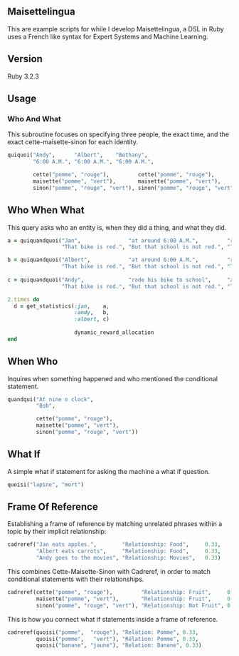 ## Maisettelingua
This are example scripts for while I develop Maisettelingua, a DSL in Ruby uses a French like syntax for Expert Systems and Machine Learning.

## Version
Ruby 3.2.3

## Usage
### Who And What
This subroutine focuses on specifying three people, the exact time, and the exact cette-maisette-sinon for each identity.

~~~ruby
quiquoi("Andy",      "Albert",    "Bethany",
        "6:00 A.M.", "6:00 A.M.", "6:00 A.M.",

        cette("pomme", "rouge"),         cette("pomme", "rouge"),         cette("pomme", "rouge"),
        maisette("pomme", "vert"),       maisette("pomme", "vert"),       maisette("pomme", "vert"),
        sinon("pomme", "rouge", "vert"), sinon("pomme", "rouge", "vert"), sinon("pomme", "rouge", "vert"))
~~~

## Who When What
This query asks who an entity is, when they did a thing, and what they did.

~~~ruby
a = quiquandquoi("Jan",               "at around 6:00 A.M.",         "rode his bike to school.",
                 "That bike is red.", "But that school is not red.", "The road is neither red or green.")

b = quiquandquoi("Albert",            "at around 6:00 A.M.",         "rode his bike to school.",
                 "That bike is red.", "But that school is not red.", "The road is neither red or green.")
                 
c = quiquandquoi("Andy",              "rode his bike to school",     "at around 6:00 A.M.",
                 "That bike is red.", "But that school is not red.", "The road is neither red or green.")

2.times do
  d = get_statistics(:jan,    a,
                     :andy,   b,
                     :albert, c)
               
                     dynamic_reward_allocation
end
~~~

## When Who
Inquires when something happened and who mentioned the conditional statement.

~~~ruby
quandqui("At nine o clock",
         "Bob",

         cette("pomme", "rouge"),
         maisette("pomme", "vert"),
         sinon("pomme", "rouge", "vert"))
~~~

## What If
A simple what if statement for asking the machine a what if question.

~~~ruby
quoisi("lapine", "mort")
~~~


## Frame Of Reference
Establishing a frame of reference by matching unrelated phrases within a topic by their implicit relationship:

~~~ruby
cadreref("Jan eats apples.",        "Relationship: Food",     0.33,
         "Albert eats carrots",     "Relationship: Food",     0.33,
         "Andy goes to the movies", "Relationship: Movies",   0.33)
~~~

This combines Cette-Maisette-Sinon with Cadreref, in order to match conditional statements with their relationships.

~~~ruby
cadreref(cette("pomme", "rouge"),         "Relationship: Fruit",     0.33,
         maisette("pomme", "vert"),       "Relationship: Fruit",     0.33,
         sinon("pomme", "rouge", "vert"), "Relationship: Not Fruit", 0.33)
~~~

This is how you connect what if statements inside a frame of reference.

~~~ruby
cadreref(quoisi("pomme",  "rouge"), "Relation: Pomme", 0.33,
         quoisi("pomme",   "vert"), "Relation: Pomme", 0.33,
         quoisi("banane", "jaune"), "Relation: Banane", 0.33)
~~~
